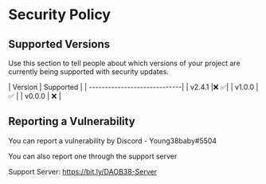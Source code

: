 # Security Policy

## Supported Versions

Use this section to tell people about which versions of your project are
currently being supported with security updates.

| Version | Supported          |
| -----------------------------|
| v2.4.1  |:x: :white_check_mark:|
| v1.0.0  | :white_check_mark: |
| v0.0.0  | :x:                |

## Reporting a Vulnerability

You can report a vulnerability by Discord - Young38baby#5504

You can also report one through the support server

Support Server: https://bit.ly/DAOB38-Server
